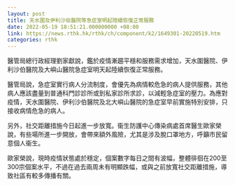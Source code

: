 ```yaml
---
layout: post
title: 天水圍及伊利沙伯醫院等急症室明起陸續恢復正常服務
date: 2022-05-19 18:51:21.000000000 +08:00
link: https://news.rthk.hk/rthk/ch/component/k2/1649301-20220519.htm
categories: rthk
---
```


醫管局總行政經理劉家獻說，鑑於疫情漸趨平穩和服務需求增加，天水圍醫院、伊利沙伯醫院及大嶼山醫院急症室明天起陸續恢復正常服務。

醫管局說，急症室實行病人分流制度，會優先為病情較危急的病人提供服務，其他病人應該盡量到普通科門診診所或到私家診所求診，以減輕急症室的壓力。為應對疫情，天水圍醫院、伊利沙伯醫院及北大嶼山醫院的急症室早前實施特別安排，只接收病情危急的病人。

另外，社交距離措施今日起進一步放寬。衞生防護中心傳染病處首席醫生歐家榮說，有些場所進一步開放，會帶來額外風險，尤其是涉及脫口罩地方，呼籲市民留意個人衞生。

歐家榮說，現時疫情狀態處於穩定，個案數字每日之間有波幅，整體徘徊在200至300宗個案水平，不過在過去兩周未有明顯跌幅，或與之前放寬社交距離措施，導致社區有較多傳播有關。
